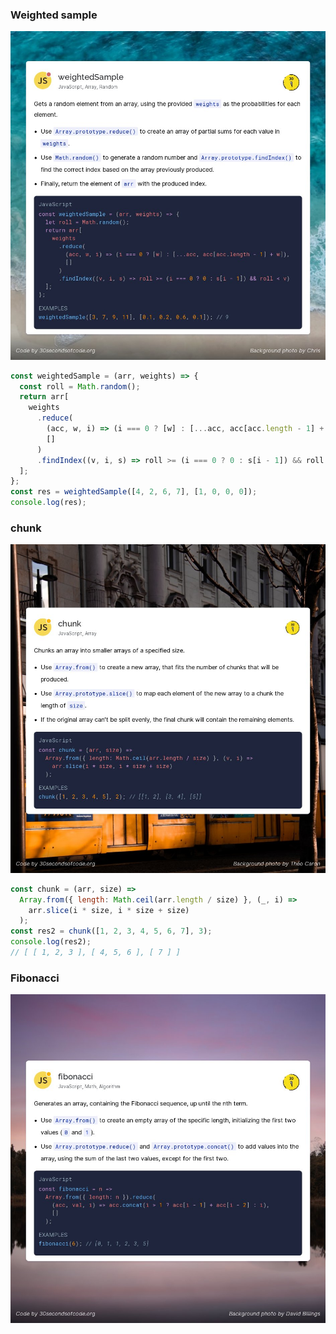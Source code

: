 ### Weighted sample

![image-20210112003814650](./_imgs/30s_of_js.assets/image-20210112003814650.png)

```js
const weightedSample = (arr, weights) => {
  const roll = Math.random();
  return arr[
    weights
      .reduce(
        (acc, w, i) => (i === 0 ? [w] : [...acc, acc[acc.length - 1] + w]), // acc last one -> the former one
        []
      )
      .findIndex((v, i, s) => roll >= (i === 0 ? 0 : s[i - 1]) && roll < v) // v_n <= Prob < v_n+1
  ];
};
const res = weightedSample([4, 2, 6, 7], [1, 0, 0, 0]);
console.log(res);
```

### chunk

![image-20210112003753678](./_imgs/30s_of_js.assets/image-20210112003753678.png)

```js
const chunk = (arr, size) =>
  Array.from({ length: Math.ceil(arr.length / size) }, (_, i) =>
    arr.slice(i * size, i * size + size)
  );
const res2 = chunk([1, 2, 3, 4, 5, 6, 7], 3);
console.log(res2);
// [ [ 1, 2, 3 ], [ 4, 5, 6 ], [ 7 ] ]
```

### Fibonacci

![image-20210112003834127](./_imgs/30s_of_js.assets/image-20210112003834127.png)
